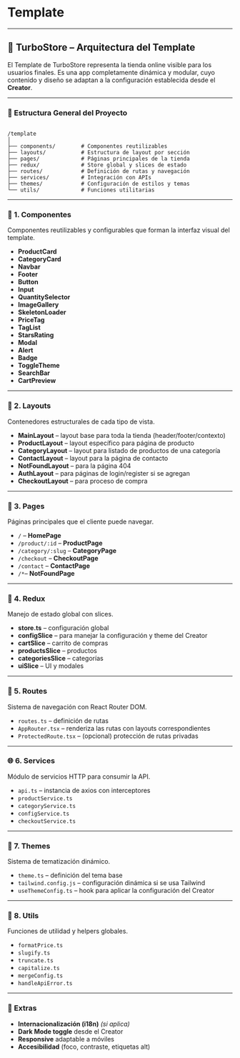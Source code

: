 # Template

---

## 🧱 TurboStore – Arquitectura del Template

El Template de TurboStore representa la tienda online visible para los usuarios finales. Es una app completamente dinámica y modular, cuyo contenido y diseño se adaptan a la configuración establecida desde el **Creator**.

---

### 📁 Estructura General del Proyecto

```

/template
│
├── components/        # Componentes reutilizables
├── layouts/           # Estructura de layout por sección
├── pages/             # Páginas principales de la tienda
├── redux/             # Store global y slices de estado
├── routes/            # Definición de rutas y navegación
├── services/          # Integración con APIs
├── themes/            # Configuración de estilos y temas
└── utils/             # Funciones utilitarias
```

---

### 🧩 1. Componentes

Componentes reutilizables y configurables que forman la interfaz visual del template.

- **ProductCard**
- **CategoryCard**
- **Navbar**
- **Footer**
- **Button**
- **Input**
- **QuantitySelector**
- **ImageGallery**
- **SkeletonLoader**
- **PriceTag**
- **TagList**
- **StarsRating**
- **Modal**
- **Alert**
- **Badge**
- **ToggleTheme**
- **SearchBar**
- **CartPreview**

---

### 📐 2. Layouts

Contenedores estructurales de cada tipo de vista.

- **MainLayout** – layout base para toda la tienda (header/footer/contexto)
- **ProductLayout** – layout específico para página de producto
- **CategoryLayout** – layout para listado de productos de una categoría
- **ContactLayout** – layout para la página de contacto
- **NotFoundLayout** – para la página 404
- **AuthLayout** – para páginas de login/register si se agregan
- **CheckoutLayout** – para proceso de compra

---

### 📄 3. Pages

Páginas principales que el cliente puede navegar.

- `/` – **HomePage**
- `/product/:id` – **ProductPage**
- `/category/:slug` – **CategoryPage**
- `/checkout` – **CheckoutPage**
- `/contact` – **ContactPage**
- `/*`– **NotFoundPage**

---

### 🧠 4. Redux

Manejo de estado global con slices.

- **store.ts** – configuración global
- **configSlice** – para manejar la configuración y theme del Creator
- **cartSlice** – carrito de compras
- **productsSlice** – productos
- **categoriesSlice** – categorías
- **uiSlice** – UI y modales

---

### 🔀 5. Routes

Sistema de navegación con React Router DOM.

- `routes.ts` – definición de rutas
- `AppRouter.tsx` – renderiza las rutas con layouts correspondientes
- `ProtectedRoute.tsx` – (opcional) protección de rutas privadas

---

### 🌐 6. Services

Módulo de servicios HTTP para consumir la API.

- `api.ts` – instancia de axios con interceptores
- `productService.ts`
- `categoryService.ts`
- `configService.ts`
- `checkoutService.ts`

---

### 🎨 7. Themes

Sistema de tematización dinámico.

- `theme.ts` – definición del tema base
- `tailwind.config.js` – configuración dinámica si se usa Tailwind
- `useThemeConfig.ts` – hook para aplicar la configuración del Creator

---

### 🧰 8. Utils

Funciones de utilidad y helpers globales.

- `formatPrice.ts`
- `slugify.ts`
- `truncate.ts`
- `capitalize.ts`
- `mergeConfig.ts`
- `handleApiError.ts`

---

### 🧩 Extras

- **Internacionalización (i18n)** *(si aplica)*
- **Dark Mode toggle** desde el Creator
- **Responsive** adaptable a móviles
- **Accesibilidad** (foco, contraste, etiquetas alt)